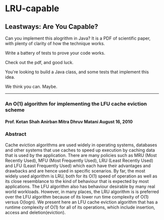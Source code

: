 # LRU-capable

## Leastways: Are You Capable? 

Can you implement this alogrithm in Java? It is a PDF of scientific paper, with plenty of clarity of how the technique works.

Write a battery of tests to prove your code works.

Check out the pdf, and good luck.

You're looking to build a Java class, and some tests that implement this idea.

We think you can. Maybe.


----

### An O(1) algorithm for implementing the LFU cache eviction scheme
#### Prof. Ketan Shah Anirban Mitra Dhruv Matani August 16, 2010

### Abstract

Cache eviction algorithms are used widely in operating systems, databases and other systems that use caches to speed up execution by caching data that is used by the application. 
There are many policies such as MRU (Most Recently Used), MFU (Most Frequently Used), LRU (Least Recently Used) and LFU (Least Frequently Used) which each have their advantages and drawbacks and are hence used in specific scenarios. 
By far, the most widely used algorithm is LRU, both for its O(1) speed of operation as well as its close resemblance to the kind of behaviour that is expected by most applications. The LFU algorithm also has behaviour desirable by many real world workloads. However, in many places, the LRU algorithm is is preferred over the LFU algorithm because of its lower run time complexity of O(1) versus O(logn). 
We present here an LFU cache eviction algorithm that has a runtime complexity of O(1) for all of its operations, which include insertion, access and deletion(eviction).
